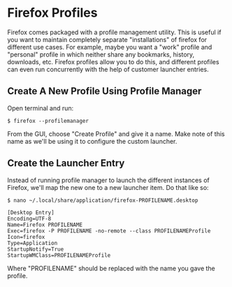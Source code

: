 # Firefox Profiles
Firefox comes packaged with a profile management utility.  This is useful if you want to maintain completely separate "installations" of firefox for different use cases.  For example, maybe you want a "work" profile and "personal" profile in which neither share any bookmarks, history, downloads, etc.  Firefox profiles allow you to do this, and different profiles can even run concurrently with the help of customer launcher entries.

## Create A New Profile Using Profile Manager
Open terminal and run:

```
$ firefox --profilemanager
```

From the GUI, choose "Create Profile" and give it a name.  Make note of this name as we'll be using it to configure the custom launcher.

## Create the Launcher Entry
Instead of running profile manager to launch the different instances of Firefox, we'll map the new one to a new launcher item.  Do that like so:

```
$ nano ~/.local/share/application/firefox-PROFILENAME.desktop

[Desktop Entry]
Encoding=UTF-8
Name=Firefox PROFILENAME
Exec=firefox -P PROFILENAME -no-remote --class PROFILENAMEProfile
Icon=firefox
Type=Application
StartupNotify=True
StartupWMClass=PROFILENAMEProfile
```

Where "PROFILENAME" should be replaced with the name you gave the profile.